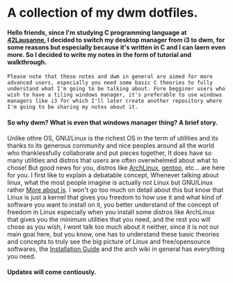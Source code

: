 # A collection of my dwm dotfiles.

#### Hello friends, since I'm studying C programming language at [42Lausanne](https://www.42lausanne.ch/), I decided to switch my desktop manager from i3 to dwm, for some reasons but especially because it's written in C and I can laern even more. So I decided to write my notes in the form of tutorial and walkthrough.

`Please note that these notes and dwm in general are aimed for more advanced users, especially you need some basic C theories to fully understand what I'm going to be talking about. Fore begginer users who wish to have a tiling windows manager, it's preferable to use windows managers like i3 for which I'll later create another repository where I'm going to be sharing my notes about it.`

#### So why dwm? What is even that windows manager thing? A brief story.
Unlike othre OS, GNU/Linux is the richest OS in the term of utilities and its thanks to its generous community and nice peoples around all the world who thanklessfully collaborate and put pieces together, It does have so many utilities and distros that users are often overwhelmed about what to chose! But good news for you, distros like [ArchLinux](https://archlinux.org/), [gentoo](https://www.gentoo.org/), etc... are here for you.
I first like to explain a debatable concept, Whenever talking about linux, what the most people imagine is actually not Linux but GNU/Linux rather [More about is](https://en.wikipedia.org/wiki/GNU/Linux_naming_controversy#History). I won't go too much on detail about this but know that Linux is just a kernel that gives you freedom to how use it and what kind of software you want to install on it, you better understand of the concept of freedom in Linux especially when you install some distros like ArchLinux that gives you the minimum utilities that you need, and the rest you will chose as you wish, I wont talk too much about it neither, since it is not our main goal here, but you know, one has to understand these basic theories and concepts to truly see the big picture of Linux and free/opensource softwares, the [Installation Guide](https://wiki.archlinux.org/title/Installation_guide) and the arch wiki in general has everything you need.

#### Updates will come contiously.

